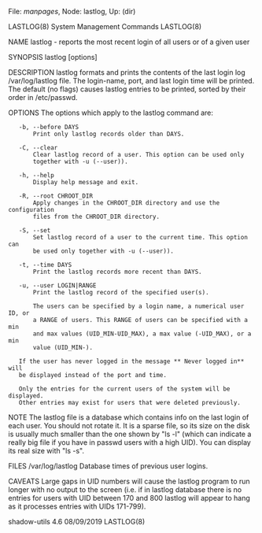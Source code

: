 File: *manpages*,  Node: lastlog,  Up: (dir)

LASTLOG(8)                System Management Commands                LASTLOG(8)



NAME
       lastlog - reports the most recent login of all users or of a given user

SYNOPSIS
       lastlog [options]

DESCRIPTION
       lastlog formats and prints the contents of the last login log
       /var/log/lastlog file. The login-name, port, and last login time will
       be printed. The default (no flags) causes lastlog entries to be
       printed, sorted by their order in /etc/passwd.

OPTIONS
       The options which apply to the lastlog command are:

       -b, --before DAYS
           Print only lastlog records older than DAYS.

       -C, --clear
           Clear lastlog record of a user. This option can be used only
           together with -u (--user)).

       -h, --help
           Display help message and exit.

       -R, --root CHROOT_DIR
           Apply changes in the CHROOT_DIR directory and use the configuration
           files from the CHROOT_DIR directory.

       -S, --set
           Set lastlog record of a user to the current time. This option can
           be used only together with -u (--user)).

       -t, --time DAYS
           Print the lastlog records more recent than DAYS.

       -u, --user LOGIN|RANGE
           Print the lastlog record of the specified user(s).

           The users can be specified by a login name, a numerical user ID, or
           a RANGE of users. This RANGE of users can be specified with a min
           and max values (UID_MIN-UID_MAX), a max value (-UID_MAX), or a min
           value (UID_MIN-).

       If the user has never logged in the message ** Never logged in** will
       be displayed instead of the port and time.

       Only the entries for the current users of the system will be displayed.
       Other entries may exist for users that were deleted previously.

NOTE
       The lastlog file is a database which contains info on the last login of
       each user. You should not rotate it. It is a sparse file, so its size
       on the disk is usually much smaller than the one shown by "ls -l"
       (which can indicate a really big file if you have in passwd users with
       a high UID). You can display its real size with "ls -s".

FILES
       /var/log/lastlog
           Database times of previous user logins.

CAVEATS
       Large gaps in UID numbers will cause the lastlog program to run longer
       with no output to the screen (i.e. if in lastlog database there is no
       entries for users with UID between 170 and 800 lastlog will appear to
       hang as it processes entries with UIDs 171-799).



shadow-utils 4.6                  08/09/2019                        LASTLOG(8)

